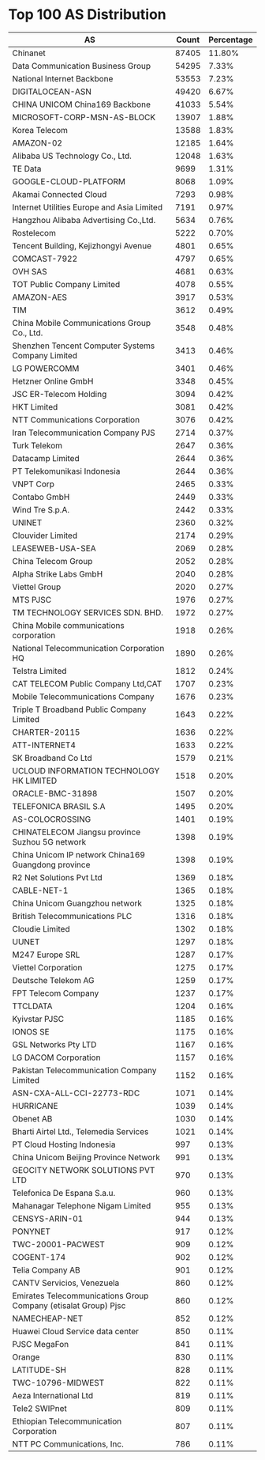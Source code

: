 # Top 100 AS Distribution
| AS | Count | Percentage |
|----|----|----|
| Chinanet | 87405 | 11.80% |
| Data Communication Business Group | 54295 | 7.33% |
| National Internet Backbone | 53553 | 7.23% |
| DIGITALOCEAN-ASN | 49420 | 6.67% |
| CHINA UNICOM China169 Backbone | 41033 | 5.54% |
| MICROSOFT-CORP-MSN-AS-BLOCK | 13907 | 1.88% |
| Korea Telecom | 13588 | 1.83% |
| AMAZON-02 | 12185 | 1.64% |
| Alibaba US Technology Co., Ltd. | 12048 | 1.63% |
| TE Data | 9699 | 1.31% |
| GOOGLE-CLOUD-PLATFORM | 8068 | 1.09% |
| Akamai Connected Cloud | 7293 | 0.98% |
| Internet Utilities Europe and Asia Limited | 7191 | 0.97% |
| Hangzhou Alibaba Advertising Co.,Ltd. | 5634 | 0.76% |
| Rostelecom | 5222 | 0.70% |
| Tencent Building, Kejizhongyi Avenue | 4801 | 0.65% |
| COMCAST-7922 | 4797 | 0.65% |
| OVH SAS | 4681 | 0.63% |
| TOT Public Company Limited | 4078 | 0.55% |
| AMAZON-AES | 3917 | 0.53% |
| TIM | 3612 | 0.49% |
| China Mobile Communications Group Co., Ltd. | 3548 | 0.48% |
| Shenzhen Tencent Computer Systems Company Limited | 3413 | 0.46% |
| LG POWERCOMM | 3401 | 0.46% |
| Hetzner Online GmbH | 3348 | 0.45% |
| JSC ER-Telecom Holding | 3094 | 0.42% |
| HKT Limited | 3081 | 0.42% |
| NTT Communications Corporation | 3076 | 0.42% |
| Iran Telecommunication Company PJS | 2714 | 0.37% |
| Turk Telekom | 2647 | 0.36% |
| Datacamp Limited | 2644 | 0.36% |
| PT Telekomunikasi Indonesia | 2644 | 0.36% |
| VNPT Corp | 2465 | 0.33% |
| Contabo GmbH | 2449 | 0.33% |
| Wind Tre S.p.A. | 2442 | 0.33% |
| UNINET | 2360 | 0.32% |
| Clouvider Limited | 2174 | 0.29% |
| LEASEWEB-USA-SEA | 2069 | 0.28% |
| China Telecom Group | 2052 | 0.28% |
| Alpha Strike Labs GmbH | 2040 | 0.28% |
| Viettel Group | 2020 | 0.27% |
| MTS PJSC | 1976 | 0.27% |
| TM TECHNOLOGY SERVICES SDN. BHD. | 1972 | 0.27% |
| China Mobile communications corporation | 1918 | 0.26% |
| National Telecommunication Corporation HQ | 1890 | 0.26% |
| Telstra Limited | 1812 | 0.24% |
| CAT TELECOM Public Company Ltd,CAT | 1707 | 0.23% |
| Mobile Telecommunications Company | 1676 | 0.23% |
| Triple T Broadband Public Company Limited | 1643 | 0.22% |
| CHARTER-20115 | 1636 | 0.22% |
| ATT-INTERNET4 | 1633 | 0.22% |
| SK Broadband Co Ltd | 1579 | 0.21% |
| UCLOUD INFORMATION TECHNOLOGY HK LIMITED | 1518 | 0.20% |
| ORACLE-BMC-31898 | 1507 | 0.20% |
| TELEFONICA BRASIL S.A | 1495 | 0.20% |
| AS-COLOCROSSING | 1401 | 0.19% |
| CHINATELECOM Jiangsu province Suzhou 5G network | 1398 | 0.19% |
| China Unicom IP network China169 Guangdong province | 1398 | 0.19% |
| R2 Net Solutions Pvt Ltd | 1369 | 0.18% |
| CABLE-NET-1 | 1365 | 0.18% |
| China Unicom Guangzhou network | 1325 | 0.18% |
| British Telecommunications PLC | 1316 | 0.18% |
| Cloudie Limited | 1302 | 0.18% |
| UUNET | 1297 | 0.18% |
| M247 Europe SRL | 1287 | 0.17% |
| Viettel Corporation | 1275 | 0.17% |
| Deutsche Telekom AG | 1259 | 0.17% |
| FPT Telecom Company | 1237 | 0.17% |
| TTCLDATA | 1204 | 0.16% |
| Kyivstar PJSC | 1185 | 0.16% |
| IONOS SE | 1175 | 0.16% |
| GSL Networks Pty LTD | 1167 | 0.16% |
| LG DACOM Corporation | 1157 | 0.16% |
| Pakistan Telecommunication Company Limited | 1152 | 0.16% |
| ASN-CXA-ALL-CCI-22773-RDC | 1071 | 0.14% |
| HURRICANE | 1039 | 0.14% |
| Obenet AB | 1030 | 0.14% |
| Bharti Airtel Ltd., Telemedia Services | 1021 | 0.14% |
| PT Cloud Hosting Indonesia | 997 | 0.13% |
| China Unicom Beijing Province Network | 991 | 0.13% |
| GEOCITY NETWORK SOLUTIONS PVT LTD | 970 | 0.13% |
| Telefonica De Espana S.a.u. | 960 | 0.13% |
| Mahanagar Telephone Nigam Limited | 955 | 0.13% |
| CENSYS-ARIN-01 | 944 | 0.13% |
| PONYNET | 917 | 0.12% |
| TWC-20001-PACWEST | 909 | 0.12% |
| COGENT-174 | 902 | 0.12% |
| Telia Company AB | 901 | 0.12% |
| CANTV Servicios, Venezuela | 860 | 0.12% |
| Emirates Telecommunications Group Company (etisalat Group) Pjsc | 860 | 0.12% |
| NAMECHEAP-NET | 852 | 0.12% |
| Huawei Cloud Service data center | 850 | 0.11% |
| PJSC MegaFon | 841 | 0.11% |
| Orange | 830 | 0.11% |
| LATITUDE-SH | 828 | 0.11% |
| TWC-10796-MIDWEST | 822 | 0.11% |
| Aeza International Ltd | 819 | 0.11% |
| Tele2 SWIPnet | 809 | 0.11% |
| Ethiopian Telecommunication Corporation | 807 | 0.11% |
| NTT PC Communications, Inc. | 786 | 0.11% |
